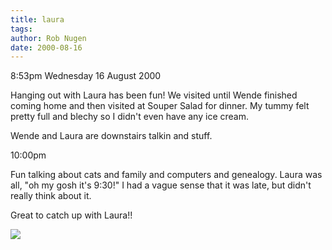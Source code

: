```yaml
---
title: laura
tags: 
author: Rob Nugen
date: 2000-08-16
---
```


<p class=date>8:53pm Wednesday 16 August 2000

<p>Hanging out with Laura has been fun!  We visited until Wende finished
coming home and then visited at Souper Salad for dinner.  My tummy felt
pretty full and blechy so I didn't even have any ice cream.

<p>Wende and Laura are downstairs talkin and stuff.


<p class=date>10:00pm

<p>Fun talking about cats and family and computers and genealogy.  Laura was
all, "oh my gosh it's 9:30!"  I had a vague sense that it was late, but
didn't really think about it.

<p>Great to catch up with Laura!!

<p><img src="/images/rob/wL-ROB.gif">

